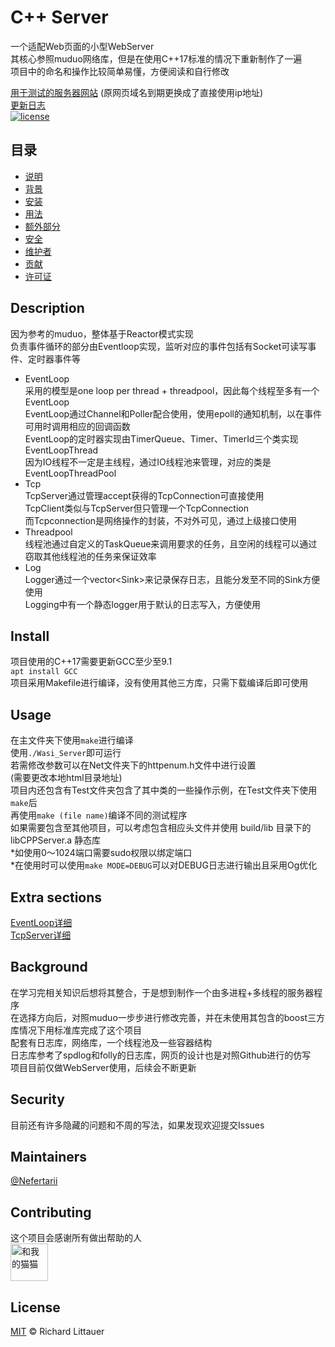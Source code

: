 # C++ Server
一个适配Web页面的小型WebServer  
其核心参照muduo网络库，但是在使用C++17标准的情况下重新制作了一遍    
项目中的命名和操作比较简单易懂，方便阅读和自行修改   

[用于测试的服务器网站](http://106.55.10.242:8000) (原网页域名到期更换成了直接使用ip地址)      
[更新日志](https://github.com/Nefertarii/WebServer/blob/master/ChangeLog.md)  
[![license](https://img.shields.io/badge/license-MIT-blue)](LICENSE)

## 目录
- [说明](#description)
- [背景](#background)
- [安装](#install)
- [用法](#usage)
- [额外部分](#extra-sections)
- [安全](#security)
- [维护者](#maintainers)
- [贡献](#contributing)
- [许可证](#license)

## Description  
因为参考的muduo，整体基于Reactor模式实现  
负责事件循环的部分由Eventloop实现，监听对应的事件包括有Socket可读写事件、定时器事件等  
- EventLoop  
采用的模型是one loop per thread + threadpool，因此每个线程至多有一个EventLoop   
EventLoop通过Channel和Poller配合使用，使用epoll的通知机制，以在事件可用时调用相应的回调函数   
EventLoop的定时器实现由TimerQueue、Timer、TimerId三个类实现   
EventLoopThread  
因为IO线程不一定是主线程，通过IO线程池来管理，对应的类是EventLoopThreadPool   
- Tcp   
TcpServer通过管理accept获得的TcpConnection可直接使用   
TcpClient类似与TcpServer但只管理一个TcpConnection   
而Tcpconnection是网络操作的封装，不对外可见，通过上级接口使用  
- Threadpool  
线程池通过自定义的TaskQueue来调用要求的任务，且空闲的线程可以通过窃取其他线程池的任务来保证效率   
- Log  
Logger通过一个vector\<Sink\>来记录保存日志，且能分发至不同的Sink方便使用   
Logging中有一个静态logger用于默认的日志写入，方便使用  
 
## Install  
项目使用的C++17需要更新GCC至少至9.1   
```apt install GCC```   
项目采用Makefile进行编译，没有使用其他三方库，只需下载编译后即可使用     

## Usage  
在主文件夹下使用```make```进行编译   
使用```./Wasi_Server```即可运行  
若需修改参数可以在Net文件夹下的httpenum.h文件中进行设置  
(需要更改本地html目录地址)   
项目内还包含有Test文件夹包含了其中类的一些操作示例，在Test文件夹下使用```make```后   
再使用```make (file name)```编译不同的测试程序    
如果需要包含至其他项目，可以考虑包含相应头文件并使用 build/lib 目录下的 libCPPServer.a 静态库  
*如使用0～1024端口需要sudo权限以绑定端口   
*在使用时可以使用```make MODE=DEBUG```可以对DEBUG日志进行输出且采用Og优化   

## Extra sections  
[EventLoop详细](https://github.com/Nefertarii/WebServer/blob/master/Test/Module_test/MD/eventloop.md)  
[TcpServer详细](https://github.com/Nefertarii/WebServer/blob/master/Test/Module_test/MD/tcpserver.md)  

## Background  
在学习完相关知识后想将其整合，于是想到制作一个由多进程+多线程的服务器程序  
在选择方向后，对照muduo一步步进行修改完善，并在未使用其包含的boost三方库情况下用标准库完成了这个项目  
配套有日志库，网络库，一个线程池及一些容器结构   
日志库参考了spdlog和folly的日志库，网页的设计也是对照Github进行的仿写  
项目目前仅做WebServer使用，后续会不断更新    

## Security  
目前还有许多隐藏的问题和不周的写法，如果发现欢迎提交Issues   

## Maintainers  
[@Nefertarii](https://github.com/Nefertarii)  

## Contributing  
这个项目会感谢所有做出帮助的人  
<img src="https://avatars.githubusercontent.com/u/47806751?v=4" height="60" width="60" alt="和我的猫猫">   

## License  
[MIT](https://github.com/Nefertarii/WebServer/blob/master/LICENSE) © Richard Littauer   
